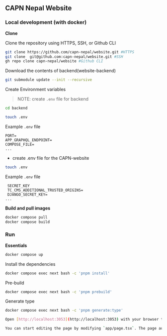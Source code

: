 ## CAPN Nepal Website

### Local development (with docker)

**Clone**

Clone the repository using HTTPS, SSH, or Github CLI

```bash
git clone https://github.com/capn-nepal/website.git #HTTPS
git clone  git@github.com:capn-nepal/website.git #SSH
gh repo clone capn-nepal/website #Github CLI
```
Download the contents of backend(website-backend)
```bash
git submodule update --init --recursive
```
Create Environment variables
> NOTE: create  `.env` file for backend 
```bash
cd backend
```
```bash
touch .env
```
   Example `.env` file
   ```
   PORT=
   APP_GRAPHQL_ENDPOINT=
   COMPOSE_FILE=
   ...
   ```

* create .env file for the CAPN-website
```bash
touch .env
```
   Example `.env` file
   ```
    SECRET_KEY
    TC_CMS_ADDITIONAL_TRUSTED_ORIGINS=
    DJANGO_SECRET_KEY=
   ...
   ```

**Build and pull images**
```bash
docker compose pull
docker compose build 
```

### Run

**Essentials**
```bash
docker compose up
```
Install the dependencies
```bash
docker compose exec next bash -c 'pnpm install'
```
Pre-build
```bash
docker compose exec next bash -c 'pnpm prebuild'  
```

Generate type
```bash
docker compose exec next bash -c 'pnpm generate:type'

Open [http://localhost:3053](http://localhost:3053) with your browser to see the result.

You can start editing the page by modifying `app/page.tsx`. The page auto-updates as you edit the file.
